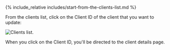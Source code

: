 {% include_relative includes/start-from-the-clients-list.md %}

From the clients list, click on the Client ID of the client that you want to update:

![Clients list.](images/clients-list.png)

When you click on the Client ID, you'll be directed to the client details page.
